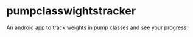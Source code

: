 pumpclasswightstracker
======================

An android app to track weights in pump classes and see your progress
